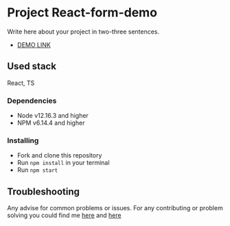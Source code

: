 # Project React-form-demo

Write here about your project in two-three sentences.
- [DEMO LINK](https://tt-denis.github.io/test_react_1/)

## Used stack

React, TS

### Dependencies

* Node v12.16.3 and higher
* NPM v6.14.4 and higher


### Installing

* Fork and clone this repository
* Run `npm install` in your terminal
* Run `npm start`

## Troubleshooting

Any advise for common problems or issues.
For any contributing or problem solving you could find me [here](https://t.me/denis_stepanov_tt/) and [here](denis.stepanov.tt@gmail.com)
